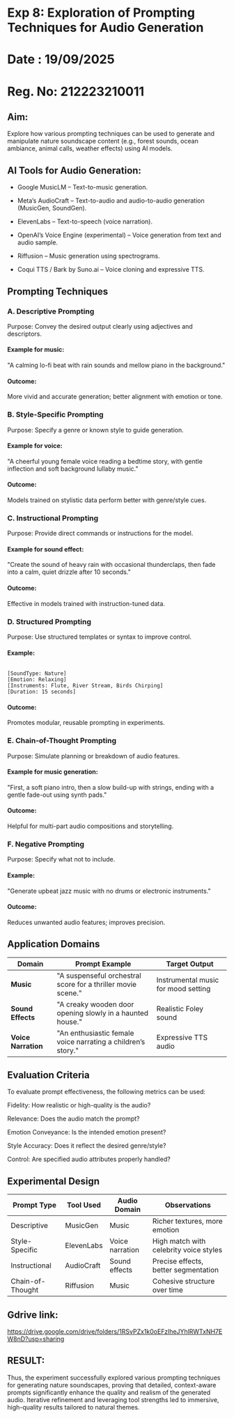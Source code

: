 # Exp 8: Exploration of Prompting Techniques for Audio Generation

# Date : 19/09/2025
# Reg. No: 212223210011

## Aim:
Explore how various prompting techniques can be used to generate and manipulate nature soundscape content (e.g., forest sounds, ocean ambiance, animal calls, weather effects) using AI models.

## AI Tools for Audio Generation:

- Google MusicLM – Text-to-music generation.

- Meta’s AudioCraft – Text-to-audio and audio-to-audio generation (MusicGen, SoundGen).

- ElevenLabs – Text-to-speech (voice narration).

- OpenAI’s Voice Engine (experimental) – Voice generation from text and audio sample.

- Riffusion – Music generation using spectrograms.

- Coqui TTS / Bark by Suno.ai – Voice cloning and expressive TTS.


## Prompting Techniques

### A. Descriptive Prompting
Purpose: Convey the desired output clearly using adjectives and descriptors.

#### Example for music:
"A calming lo-fi beat with rain sounds and mellow piano in the background."

#### Outcome: 
More vivid and accurate generation; better alignment with emotion or tone.

### B. Style-Specific Prompting
Purpose: Specify a genre or known style to guide generation.

#### Example for voice:
"A cheerful young female voice reading a bedtime story, with gentle inflection and soft background lullaby music."

#### Outcome: 
Models trained on stylistic data perform better with genre/style cues.

### C. Instructional Prompting
Purpose: Provide direct commands or instructions for the model.

#### Example for sound effect:
"Create the sound of heavy rain with occasional thunderclaps, then fade into a calm, quiet drizzle after 10 seconds."
#### Outcome: 
Effective in models trained with instruction-tuned data.

### D. Structured Prompting
Purpose: Use structured templates or syntax to improve control.

#### Example:
```

[SoundType: Nature]
[Emotion: Relaxing]
[Instruments: Flute, River Stream, Birds Chirping]
[Duration: 15 seconds]
```
#### Outcome:
Promotes modular, reusable prompting in experiments.

### E. Chain-of-Thought Prompting
Purpose: Simulate planning or breakdown of audio features.

#### Example for music generation:
"First, a soft piano intro, then a slow build-up with strings, ending with a gentle fade-out using synth pads."

#### Outcome: 
Helpful for multi-part audio compositions and storytelling.

### F. Negative Prompting
Purpose: Specify what not to include.

#### Example:
"Generate upbeat jazz music with no drums or electronic instruments."

#### Outcome:
Reduces unwanted audio features; improves precision.

## Application Domains

| Domain              | Prompt Example                                               | Target Output                       |
| ------------------- | ------------------------------------------------------------ | ----------------------------------- |
| **Music**           | "A suspenseful orchestral score for a thriller movie scene." | Instrumental music for mood setting |
| **Sound Effects**   | "A creaky wooden door opening slowly in a haunted house."    | Realistic Foley sound               |
| **Voice Narration** | "An enthusiastic female voice narrating a children’s story." | Expressive TTS audio                |

## Evaluation Criteria

To evaluate prompt effectiveness, the following metrics can be used:

Fidelity: How realistic or high-quality is the audio?

Relevance: Does the audio match the prompt?

Emotion Conveyance: Is the intended emotion present?

Style Accuracy: Does it reflect the desired genre/style?

Control: Are specified audio attributes properly handled?

## Experimental Design


| Prompt Type      | Tool Used  | Audio Domain    | Observations                           |
| ---------------- | ---------- | --------------- | -------------------------------------- |
| Descriptive      | MusicGen   | Music           | Richer textures, more emotion          |
| Style-Specific   | ElevenLabs | Voice narration | High match with celebrity voice styles |
| Instructional    | AudioCraft | Sound effects   | Precise effects, better segmentation   |
| Chain-of-Thought | Riffusion  | Music           | Cohesive structure over time           |

## Gdrive link:

https://drive.google.com/drive/folders/1RSvPZx1k0oEFzIheJYhlRWTxNH7EW8nD?usp=sharing

## RESULT:
Thus, the experiment successfully explored various prompting techniques for generating nature soundscapes, proving that detailed, context-aware prompts significantly enhance the quality and realism of the generated audio. Iterative refinement and leveraging tool strengths led to immersive, high-quality results tailored to natural themes.

